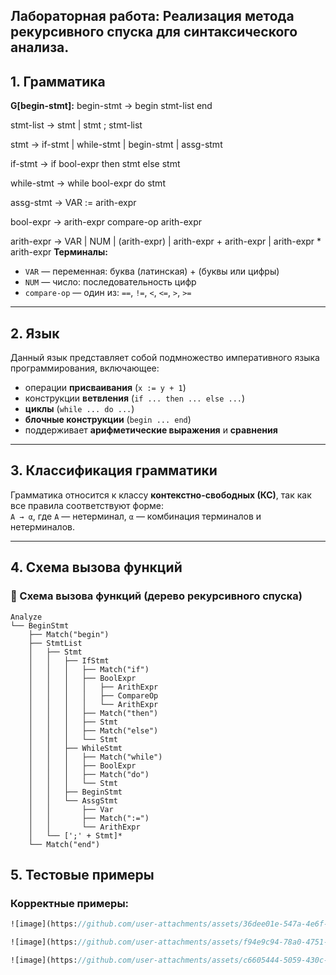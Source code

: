 ## Лабораторная работа:  Реализация метода рекурсивного спуска для синтаксического анализа.

## 1. Грамматика

**G[begin-stmt]:**
begin-stmt → begin stmt-list end

stmt-list → stmt | stmt ; stmt-list

stmt → if-stmt | while-stmt | begin-stmt | assg-stmt

if-stmt → if bool-expr then stmt else stmt

while-stmt → while bool-expr do stmt

assg-stmt → VAR := arith-expr

bool-expr → arith-expr compare-op arith-expr

arith-expr → VAR | NUM | (arith-expr) | arith-expr + arith-expr | arith-expr * arith-expr
**Терминалы:**
- `VAR` — переменная: буква (латинская) + (буквы или цифры)  
- `NUM` — число: последовательность цифр  
- `compare-op` — один из: `==`, `!=`, `<`, `<=`, `>`, `>=`

---

## 2. Язык

Данный язык представляет собой подмножество императивного языка программирования, включающее:

- операции **присваивания** (`x := y + 1`)
- конструкции **ветвления** (`if ... then ... else ...`)
- **циклы** (`while ... do ...`)
- **блочные конструкции** (`begin ... end`)
- поддерживает **арифметические выражения** и **сравнения**

---

## 3. Классификация грамматики

Грамматика относится к классу **контекстно-свободных (КС)**, так как все правила соответствуют форме:  
`A → α`, где `A` — нетерминал, `α` — комбинация терминалов и нетерминалов.

---

## 4. Схема вызова функций

### 🔧 Схема вызова функций (дерево рекурсивного спуска)

```text
Analyze
└── BeginStmt
    ├── Match("begin")
    ├── StmtList
    │   ├── Stmt
    │   │   ├── IfStmt
    │   │   │   ├── Match("if")
    │   │   │   ├── BoolExpr
    │   │   │   │   ├── ArithExpr
    │   │   │   │   ├── CompareOp
    │   │   │   │   └── ArithExpr
    │   │   │   ├── Match("then")
    │   │   │   ├── Stmt
    │   │   │   ├── Match("else")
    │   │   │   └── Stmt
    │   │   ├── WhileStmt
    │   │   │   ├── Match("while")
    │   │   │   ├── BoolExpr
    │   │   │   ├── Match("do")
    │   │   │   └── Stmt
    │   │   ├── BeginStmt
    │   │   └── AssgStmt
    │   │       ├── Var
    │   │       ├── Match(":=")
    │   │       └── ArithExpr
    │   └── [';' + Stmt]*
    └── Match("end")

```

## 5. Тестовые примеры

### Корректные примеры:
```pascal
![image](https://github.com/user-attachments/assets/36dee01e-547a-4e6f-91a9-66d070b30001)

![image](https://github.com/user-attachments/assets/f94e9c94-78a0-4751-b401-ebd31e122467)

![image](https://github.com/user-attachments/assets/c6605444-5059-430c-98cd-9374707a72a1)



